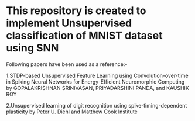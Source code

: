 # This repository is created to implement Unsupervised classification of MNIST dataset using SNN
Following papers have been used as a reference:-

  1.STDP-based Unsupervised Feature Learning using Convolution-over-time in Spiking Neural Networks for 
    Energy-Efficient Neuromorphic Computing 
    by
    GOPALAKRISHNAN SRINIVASAN, PRIYADARSHINI PANDA, and KAUSHIK ROY

  2.Unsupervised learning of digit recognition using spike-timing-dependent plasticity 
    by
    Peter U. Diehl and Matthew Cook Institute
